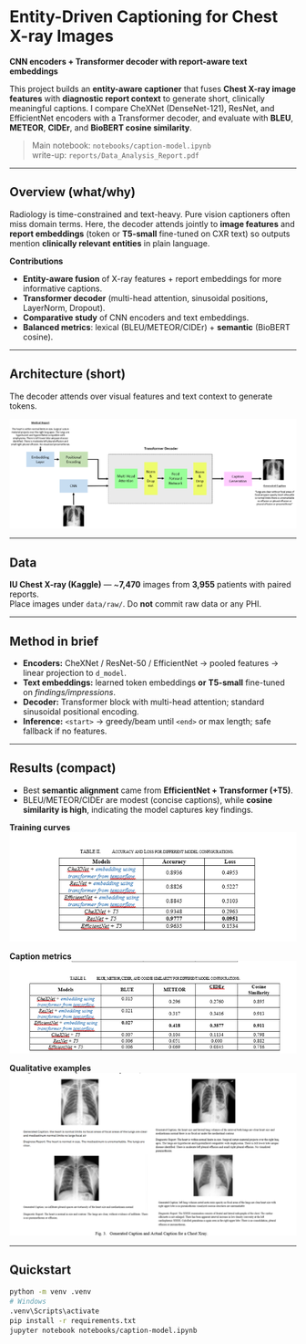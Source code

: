 # Entity-Driven Captioning for Chest X-ray Images
**CNN encoders + Transformer decoder with report-aware text embeddings**

This project builds an **entity-aware captioner** that fuses **Chest X-ray image features** with **diagnostic report context** to generate short, clinically meaningful captions. I compare CheXNet (DenseNet-121), ResNet, and EfficientNet encoders with a Transformer decoder, and evaluate with **BLEU**, **METEOR**, **CIDEr**, and **BioBERT cosine similarity**.

> Main notebook: `notebooks/caption-model.ipynb`  
> write-up: `reports/Data_Analysis_Report.pdf`

---

## Overview (what/why)
Radiology is time-constrained and text-heavy. Pure vision captioners often miss domain terms. Here, the decoder attends jointly to **image features** and **report embeddings** (token or **T5-small** fine-tuned on CXR text) so outputs mention **clinically relevant entities** in plain language.

**Contributions**
- **Entity-aware fusion** of X-ray features + report embeddings for more informative captions.
- **Transformer decoder** (multi-head attention, sinusoidal positions, LayerNorm, Dropout).
- **Comparative study** of CNN encoders and text embeddings.
- **Balanced metrics**: lexical (BLEU/METEOR/CIDEr) + **semantic** (BioBERT cosine).

---

## Architecture (short)
The decoder attends over visual features and text context to generate tokens.

![Architecture](reports/figures/architecture.png)

---

## Data
**IU Chest X-ray (Kaggle)** — ~**7,470** images from **3,955** patients with paired reports.  
Place images under `data/raw/`. Do **not** commit raw data or any PHI.

---

## Method in brief
- **Encoders:** CheXNet / ResNet-50 / EfficientNet → pooled features → linear projection to `d_model`.
- **Text embeddings:** learned token embeddings **or** **T5-small** fine-tuned on *findings/impressions*.
- **Decoder:** Transformer block with multi-head attention; standard sinusoidal positional encoding.
- **Inference:** `<start>` → greedy/beam until `<end>` or max length; safe fallback if no features.

---

## Results (compact)
- Best **semantic alignment** came from **EfficientNet + Transformer (+T5)**.  
- BLEU/METEOR/CIDEr are modest (concise captions), while **cosine similarity is high**, indicating the model captures key findings.

**Training curves**
![Accuracy & Loss](reports/figures/acc_loss_table.png)

**Caption metrics**
![BLEU/METEOR/CIDEr/Cosine](reports/figures/metrics_table.png)

**Qualitative examples**
![Generated vs. reference captions](reports/figures/example_captions.png)

---

## Quickstart
```bash
python -m venv .venv
# Windows
.venv\Scripts\activate
pip install -r requirements.txt
jupyter notebook notebooks/caption-model.ipynb
